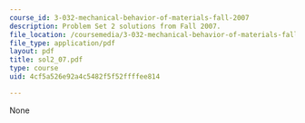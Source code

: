 ```yaml
---
course_id: 3-032-mechanical-behavior-of-materials-fall-2007
description: Problem Set 2 solutions from Fall 2007.
file_location: /coursemedia/3-032-mechanical-behavior-of-materials-fall-2007/4cf5a526e92a4c5482f5f52ffffee814_sol2_07.pdf
file_type: application/pdf
layout: pdf
title: sol2_07.pdf
type: course
uid: 4cf5a526e92a4c5482f5f52ffffee814

---
```

None
